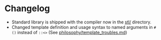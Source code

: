 # Changelog
- Standard library is shipped with the compiler now in the [stl/](stl/) directory. 
- Changed template definition and usage syntax to named arguments in `#()` instead of `::<>` (See [philosophy/template_troubles.md](philosophy/template_troubles.md))

